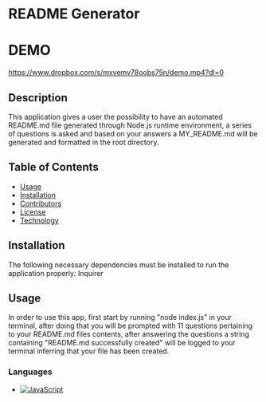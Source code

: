 # README Generator

# DEMO

https://www.dropbox.com/s/mxvemv78oobs75n/demo.mp4?dl=0
## Description

This application gives a user the possibility to have an automated README.md file generated through Node.js runtime environment, a series of questions is asked and based on your answers a MY_README.md will be generated and formatted in the root directory.

## Table of Contents

- [Usage](#usage)
- [Installation](#installation)
- [Contributors](#contributors)
- [License](#license)
- [Technology](#technology)

## Installation

The following necessary dependencies must be installed to run the application properly: Inquirer

## Usage

In order to use this app, first start by running "node index.js" in your terminal, after doing that you will be prompted with 11 questions pertaining to your README.md files contents, after answering the questions a string containing "README.md successfully created" will be logged to your terminal inferring that your file has been created.

### Languages

- [![JavaScript](https://img.shields.io/badge/JavaScript-323330?style=for-the-badge&logo=javascript&logoColor=F7DF1E)](https://www.javascript.com/)

